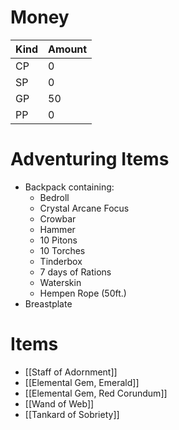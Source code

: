 # Money
| Kind | Amount |
| ---- | ------ |
| CP   | 0      |
| SP   | 0      |
| GP   | 50     | 
| PP   | 0      |

# Adventuring Items
- Backpack containing:
	- Bedroll
	- Crystal Arcane Focus
	- Crowbar
	- Hammer
	- 10 Pitons
	- 10 Torches
	- Tinderbox
	- 7 days of Rations
	- Waterskin
	- Hempen Rope (50ft.)
- Breastplate

# Items
 - [[Staff of Adornment]]
 - [[Elemental Gem, Emerald]]
 - [[Elemental Gem, Red Corundum]]
 - [[Wand of Web]]
 - [[Tankard of Sobriety]]